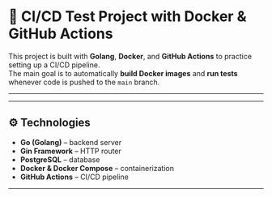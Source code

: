 # 🚀 CI/CD Test Project with Docker & GitHub Actions

This project is built with **Golang**, **Docker**, and **GitHub Actions** to practice setting up a CI/CD pipeline.  
The main goal is to automatically **build Docker images** and **run tests** whenever code is pushed to the `main` branch.  

---

---

## ⚙️ Technologies

- **Go (Golang)** – backend server  
- **Gin Framework** – HTTP router  
- **PostgreSQL** – database  
- **Docker & Docker Compose** – containerization  
- **GitHub Actions** – CI/CD pipeline  

---
